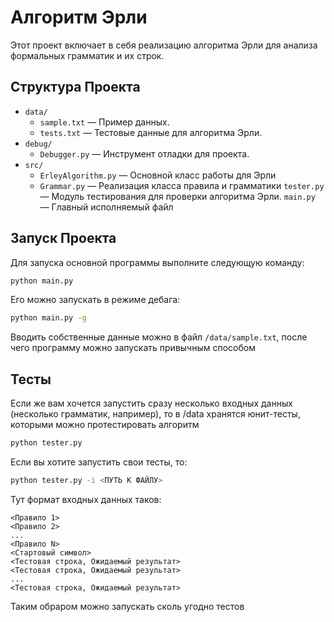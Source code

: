 # Алгоритм Эрли

Этот проект включает в себя реализацию алгоритма Эрли для анализа формальных грамматик и их строк.

## Структура Проекта

- `data/`
  - `sample.txt` — Пример данных.
  - `tests.txt` — Тестовые данные для алгоритма Эрли.
- `debug/`
  - `Debugger.py` — Инструмент отладки для проекта.
- `src/`
  - `ErleyAlgorithm.py` — Основной класс работы для Эрли
  - `Grammar.py` — Реализация класса правила и грамматики
`tester.py` — Модуль тестирования для проверки алгоритма Эрли.
`main.py` — Главный исполняемый файл
## Запуск Проекта

Для запуска основной программы выполните следующую команду:

```bash
python main.py
```

Его можно запускать в режиме дебага:

```bash
python main.py -g
```
Вводить собственные данные можно в файл `/data/sample.txt`, после чего программу можно запускать привычным способом
## Тесты

Если же вам хочется запустить сразу несколько входных данных (несколько грамматик, например), то в /data хранятся юнит-тесты, которыми можно протестировать алгоритм

```bash
python tester.py
```
Если вы хотите запустить свои тесты, то:

```bash
python tester.py -i <ПУТЬ К ФАЙЛУ>
```

Тут формат входных данных таков:
```
<Правило 1>
<Правило 2>
...
<Правило N>
<Стартовый символ>
<Тестовая строка, Ожидаемый результат>
<Тестовая строка, Ожидаемый результат>
...
<Тестовая строка, Ожидаемый результат>
```


Таким обраpом можно запускать сколь угодно тестов

